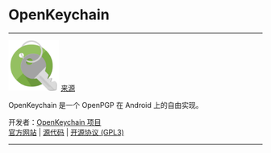 # OpenKeychain

---

<img src=images/logo.webp height=100> [来源](https://www.openkeychain.org/)

OpenKeychain 是一个 OpenPGP 在 Android 上的自由实现。

开发者：[OpenKeychain 项目](https://github.com/orgs/open-keychain/people)  
[官方网站](https://openkeychain.org) | [源代码](https://github.com/open-keychain/open-keychain) | [开源协议 (GPL3)](https://github.com/open-keychain/open-keychain/blob/master/LICENSE)

---



